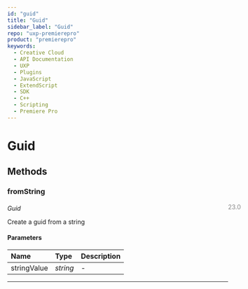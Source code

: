 ```yaml
---
id: "guid"
title: "Guid"
sidebar_label: "Guid"
repo: "uxp-premierepro"
product: "premierepro"
keywords:
  - Creative Cloud
  - API Documentation
  - UXP
  - Plugins
  - JavaScript
  - ExtendScript
  - SDK
  - C++
  - Scripting
  - Premiere Pro
---
```


# Guid  

## Methods

### fromString

<span class="minversion" style="display: block; margin-bottom: -1em; margin-left: 36em; float:left; opacity:0.5;">23.0</span>

*Guid*

Create a guid from a string

#### Parameters

| Name | Type | Description |
| :------ | :------ | :------ |
| stringValue | *string* | - |

___
